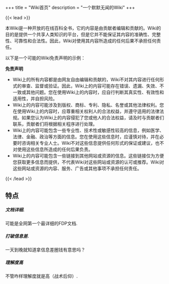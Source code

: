 +++
title = "Wiki首页"
description = "一个默默无闻的Wiki"
+++

{{< lead >}}

本Wiki是一种开放的在线百科全书，它的内容是由贡献者编辑和贡献的。Wiki的目的是提供一个共享人类知识的平台，但是它并不能保证其内容的准确性、完整性、可靠性和合法性。因此，Wiki对使用其内容所造成的任何后果不承担任何责任。

以下是一个可能的Wiki免责声明的示例：

**免责声明**

- Wiki上的所有内容都是由网友自由编辑和贡献的，Wiki不对其内容进行任何形式的审查、监督或验证。因此，Wiki上的内容可能存在错误、遗漏、失效、不一致或其他问题。您在使用Wiki上的内容时，应自行判断其真实性、有效性和适用性，并自担风险。
- Wiki上的内容可能涉及到版权、商标、专利、隐私、名誉或其他法律权利。您在使用Wiki上的内容时，应尊重相关权利人的合法权益，并遵守适用的法律法规。如果您认为Wiki上的内容侵犯了您或他人的合法权益，请及时与贡献者们联系，贡献者们将根据相关程序进行处理。
- Wiki上的内容可能包含一些专业性、技术性或敏感性较高的信息，例如医学、法律、金融、政治等方面的信息。您在使用这些信息时，应谨慎对待，并在必要时咨询相关专业人士。Wiki不对这些信息提供任何形式的保证或建议，也不对使用这些信息所造成的任何后果负责。
- Wiki上的内容可能包含一些链接到其他网站或资源的信息。这些链接仅为方便您获取更多信息而提供，不代表Wiki对这些网站或资源的认可或推荐。Wiki对这些网站或资源的内容、服务、广告或其他事项不承担任何责任。

{{< /lead >}}

## 特点

<div class="row py-3 mb-5">
    <div class="col-md-4">
       <div class="card flex-row border-0">
            <div class="card-body pl-2">
                <h5 class="card-title">
                    文档详细.
                </h5>
                <p class="card-text text-muted">
                    可能是全网第一个最详细的FDP文档.
                </p>
            </div>
        </div>
    </div>
    <div class="col-md-4">
        <div class="card flex-row border-0">
            <div class="card-body pl-2">
                <h5 class="card-title">
                    打破信息差.
                </h5>
                <p class="card-text text-muted">
                    一天到晚就知道拿信息差圈钱有意思吗？
                </p>
            </div>
        </div>
    </div>
    <div class="col-md-4">
        <div class="card flex-row border-0">
            <div class="card-body pl-2">
                <h5 class="card-title">
                    理解度高
                </h5>
                <p class="card-text text-muted">
                    不管咋样理解度就是高（战术后仰）.
                </p>
            </div>
        </div>
    </div>
</div>
